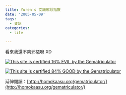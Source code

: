 ```yaml
---
title: Yuren's 文舖邪惡指數
date: '2005-05-09'
tags:
  - 資訊
categories:
  - life

---
```

看來我還不夠邪惡呀 XD  
  
[![This site is certified 16% EVIL by the Gematriculator](images/0.jpg)](http://homokaasu.org/gematriculator/?referer)  
  
[![This site is certified 84% GOOD by the Gematriculator](images/1.jpg)](http://homokaasu.org/gematriculator/?referer)  
  
延伸閱讀：[http://homokaasu.org/gematriculator/](http://homokaasu.org/gematriculator/)